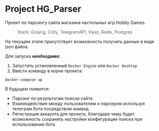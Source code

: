 # Project HG_Parser

Проект по парсингу сайта магазина настольных игр Hobby Games.

> Stack: Golang, Colly, TelegramAPI, Viper, Redis, Postgres

На текущем этапе присутствует возможность получать данные в виде json файла.

Для запуска **необходимо**:
1) Запустить установленный ```Docker Engine``` или ```Docker Desktop```
2) Ввести команду в корне проекта: 
``` 
docker-compose up
```

В будущем появится:
* Парсинг по результатам поиска сайта
* Взаимодействие между пользователем и парсером используя телеграм бота посредством команд
* Регистрация аккаунта для проекта, благодаря чему будет возможность сохранять настройки конфигурации поиска при использовании бота